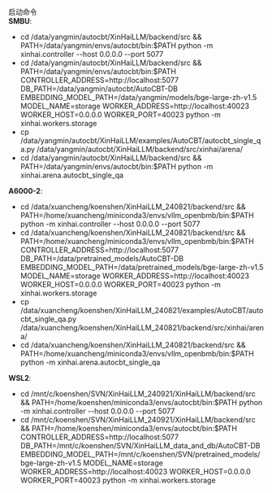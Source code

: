 启动命令\
**SMBU**:
* cd /data/yangmin/autocbt/XinHaiLLM/backend/src && PATH=/data/yangmin/envs/autocbt/bin:$PATH python -m xinhai.controller --host 0.0.0.0 --port 5077
* cd /data/yangmin/autocbt/XinHaiLLM/backend/src && PATH=/data/yangmin/envs/autocbt/bin:$PATH CONTROLLER_ADDRESS=http://localhost:5077 DB_PATH=/data/yangmin/autocbt/AutoCBT-DB EMBEDDING_MODEL_PATH=/data/yangmin/models/bge-large-zh-v1.5 MODEL_NAME=storage WORKER_ADDRESS=http://localhost:40023 WORKER_HOST=0.0.0.0 WORKER_PORT=40023 python -m xinhai.workers.storage
* cp /data/yangmin/autocbt/XinHaiLLM/examples/AutoCBT/autocbt_single_qa.py /data/yangmin/autocbt/XinHaiLLM/backend/src/xinhai/arena/ 
* cd /data/yangmin/autocbt/XinHaiLLM/backend/src && PATH=/data/yangmin/envs/autocbt/bin:$PATH python -m xinhai.arena.autocbt_single_qa 

**A6000-2**:
* cd /data/xuancheng/koenshen/XinHaiLLM_240821/backend/src && PATH=/home/xuancheng/miniconda3/envs/vllm_openbmb/bin:$PATH python -m xinhai.controller --host 0.0.0.0 --port 5077
* cd /data/xuancheng/koenshen/XinHaiLLM_240821/backend/src && PATH=/home/xuancheng/miniconda3/envs/vllm_openbmb/bin:$PATH CONTROLLER_ADDRESS=http://localhost:5077 DB_PATH=/data/pretrained_models/AutoCBT-DB EMBEDDING_MODEL_PATH=/data/pretrained_models/bge-large-zh-v1.5 MODEL_NAME=storage WORKER_ADDRESS=http://localhost:40023 WORKER_HOST=0.0.0.0 WORKER_PORT=40023 python -m xinhai.workers.storage
* cp /data/xuancheng/koenshen/XinHaiLLM_240821/examples/AutoCBT/autocbt_single_qa.py /data/xuancheng/koenshen/XinHaiLLM_240821/backend/src/xinhai/arena/
* cd /data/xuancheng/koenshen/XinHaiLLM_240821/backend/src && PATH=/home/xuancheng/miniconda3/envs/vllm_openbmb/bin:$PATH python -m xinhai.arena.autocbt_single_qa

**WSL2**:
* cd /mnt/c/koenshen/SVN/XinHaiLLM_240921/XinHaiLLM/backend/src && PATH=/home/koenshen/miniconda3/envs/autocbt/bin:$PATH python -m xinhai.controller --host 0.0.0.0 --port 5077
* cd /mnt/c/koenshen/SVN/XinHaiLLM_240921/XinHaiLLM/backend/src && PATH=/home/koenshen/miniconda3/envs/autocbt/bin:$PATH CONTROLLER_ADDRESS=http://localhost:5077 DB_PATH=/mnt/c/koenshen/SVN/XinHaiLLM_data_and_db/AutoCBT-DB EMBEDDING_MODEL_PATH=/mnt/c/koenshen/SVN/pretrained_models/bge-large-zh-v1.5 MODEL_NAME=storage WORKER_ADDRESS=http://localhost:40023 WORKER_HOST=0.0.0.0 WORKER_PORT=40023 python -m xinhai.workers.storage